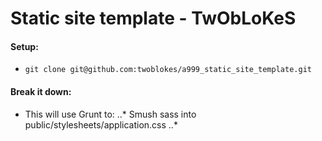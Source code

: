 # Static site template - TwObLoKeS

#### Setup:

* `git clone git@github.com:twoblokes/a999_static_site_template.git`

#### Break it down:

* This will use Grunt to:
..* Smush sass into public/stylesheets/application.css
..* 